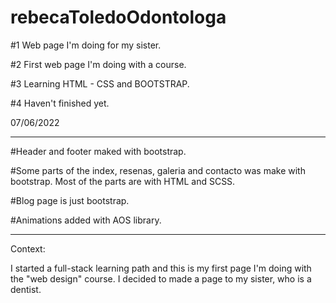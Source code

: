 # rebecaToledoOdontologa

#1 Web page I'm doing for my sister.

#2 First web page I'm doing with a course.

#3 Learning HTML - CSS and BOOTSTRAP.

#4 Haven't finished yet.

07/06/2022

--------------------------------------------------------------------------------------

#Header and footer maked with bootstrap.

#Some parts of the index, resenas, galeria and contacto was make with bootstrap. Most of the parts are with HTML and SCSS.

#Blog page is just bootstrap.

#Animations added with AOS library.

---------------------------------------------------------------------------------------

Context:

I started a full-stack learning path and this is my first page I'm doing with the "web design" course.
I decided to made a page to my sister, who is a dentist.
